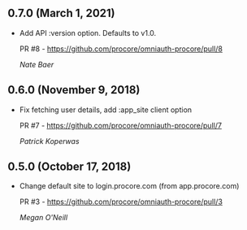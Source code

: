 ## 0.7.0 (March 1, 2021)

* Add API :version option. Defaults to v1.0.

  PR #8 - https://github.com/procore/omniauth-procore/pull/8

  *Nate Baer*

## 0.6.0 (November 9, 2018)

* Fix fetching user details, add :app_site client option

  PR #7 - https://github.com/procore/omniauth-procore/pull/7

  *Patrick Koperwas*

## 0.5.0 (October 17, 2018)

* Change default site to login.procore.com (from app.procore.com)

  PR #3 - https://github.com/procore/omniauth-procore/pull/3

  *Megan O'Neill*
